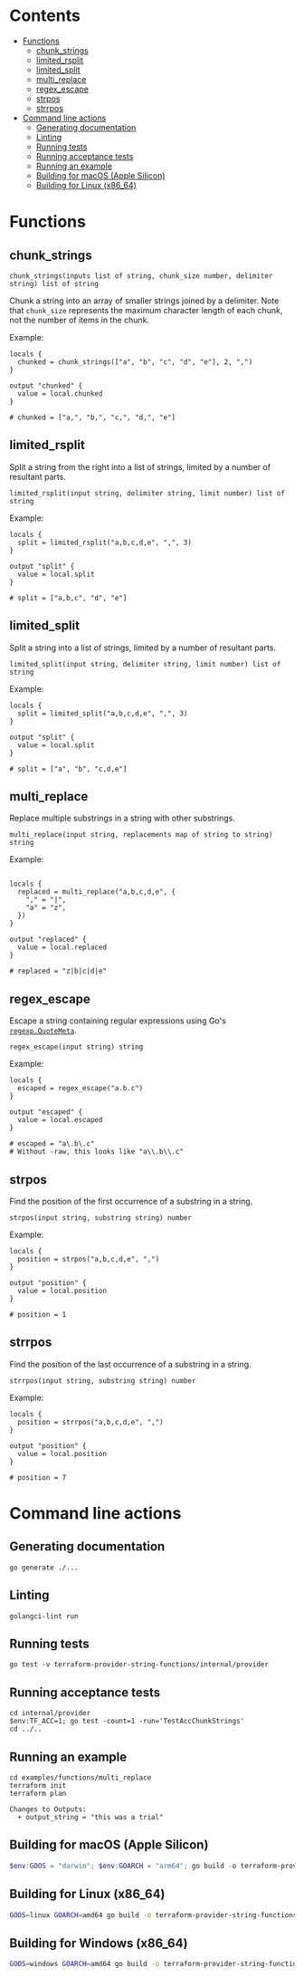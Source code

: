 # Contents

* [Functions](#functions)
  * [chunk_strings](#chunk_strings)
  * [limited_rsplit](#limited_rsplit)
  * [limited_split](#limited_split)
  * [multi_replace](#multi_replace)
  * [regex_escape](#regex_escape)
  * [strpos](#strpos)
  * [strrpos](#strrpos)
* [Command line actions](#command-line-actions)
  * [Generating documentation](#generating-documentation)
  * [Linting](#linting)
  * [Running tests](#running-tests)
  * [Running acceptance tests](#running-acceptance-tests)
  * [Running an example](#running-an-example)
  * [Building for macOS (Apple Silicon)](#building-for-macos-apple-silicon)
  * [Building for Linux (x86_64)](#building-for-linux-x86_64)

# Functions

## chunk_strings

`chunk_strings(inputs list of string, chunk_size number, delimiter string) list of string`

Chunk a string into an array of smaller strings joined by a delimiter. Note that `chunk_size`
represents the maximum character length of each chunk, not the number of items in the chunk.

Example:

```hcl
locals {
  chunked = chunk_strings(["a", "b", "c", "d", "e"], 2, ",")
}

output "chunked" {
  value = local.chunked
}

# chunked = ["a,", "b,", "c,", "d,", "e"]
```

## limited_rsplit

Split a string from the right into a list of strings, limited by a number of resultant parts.

`limited_rsplit(input string, delimiter string, limit number) list of string`

Example:

```hcl
locals {
  split = limited_rsplit("a,b,c,d,e", ",", 3)
}

output "split" {
  value = local.split
}

# split = ["a,b,c", "d", "e"]
```

## limited_split

Split a string into a list of strings, limited by a number of resultant parts.

`limited_split(input string, delimiter string, limit number) list of string`

Example:

```hcl
locals {
  split = limited_split("a,b,c,d,e", ",", 3)
}

output "split" {
  value = local.split
}

# split = ["a", "b", "c,d,e"]
```

## multi_replace

Replace multiple substrings in a string with other substrings.

`multi_replace(input string, replacements map of string to string) string`

Example:

```hcl

locals {
  replaced = multi_replace("a,b,c,d,e", {
    "," = "|",
    "a" = "z",
  })
}

output "replaced" {
  value = local.replaced
}

# replaced = "z|b|c|d|e"
```

## regex_escape

Escape a string containing regular expressions using Go's [`regexp.QuoteMeta`](https://pkg.go.dev/regexp#QuoteMeta).

`regex_escape(input string) string`

Example:

```hcl
locals {
  escaped = regex_escape("a.b.c")
}

output "escaped" {
  value = local.escaped
}

# escaped = "a\.b\.c"
# Without -raw, this looks like "a\\.b\\.c"
```

## strpos

Find the position of the first occurrence of a substring in a string.

`strpos(input string, substring string) number`

Example:

```hcl
locals {
  position = strpos("a,b,c,d,e", ",")
}

output "position" {
  value = local.position
}

# position = 1
```

## strrpos

Find the position of the last occurrence of a substring in a string.

`strrpos(input string, substring string) number`

Example:

```hcl
locals {
  position = strrpos("a,b,c,d,e", ",")
}

output "position" {
  value = local.position
}

# position = 7
```

# Command line actions

## Generating documentation

```
go generate ./...
```

## Linting

```
golangci-lint run
```

## Running tests

```
go test -v terraform-provider-string-functions/internal/provider
```

## Running acceptance tests

```
cd internal/provider
$env:TF_ACC=1; go test -count=1 -run='TestAccChunkStrings' 
cd ../..
```

## Running an example

```
cd examples/functions/multi_replace
terraform init
terraform plan

Changes to Outputs:
  + output_string = "this was a trial"
```

## Building for macOS (Apple Silicon)

```powershell
$env:GOOS = "darwin"; $env:GOARCH = "arm64"; go build -o terraform-provider-string-functions_darwin_arm64
```

## Building for Linux (x86_64)

```bash
GOOS=linux GOARCH=amd64 go build -o terraform-provider-string-functions_linux_amd64
```

## Building for Windows (x86_64)

```bash
GOOS=windows GOARCH=amd64 go build -o terraform-provider-string-functions_windows_amd64.exe
```